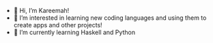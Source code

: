 - 👋 Hi, I’m Kareemah!
- 👀 I’m interested in learning new coding languages and using them to create apps and other projects!
- 🌱 I’m currently learning Haskell and Python

<!---
kareemahbaksh/kareemahbaksh is a ✨ special ✨ repository because its `README.md` (this file) appears on your GitHub profile.
You can click the Preview link to take a look at your changes.
--->
